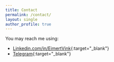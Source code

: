 ```yaml
---
title: Contact
permalink: /contact/
layout: single
author_profile: true
---
```

You may reach me using:
- [Linkedin.com/in/EimertVink](http://linkedin.com/in/eimertvink){:target="_blank"}
- [Telegram](https://t.me/eim_92){:target="_blank"}

